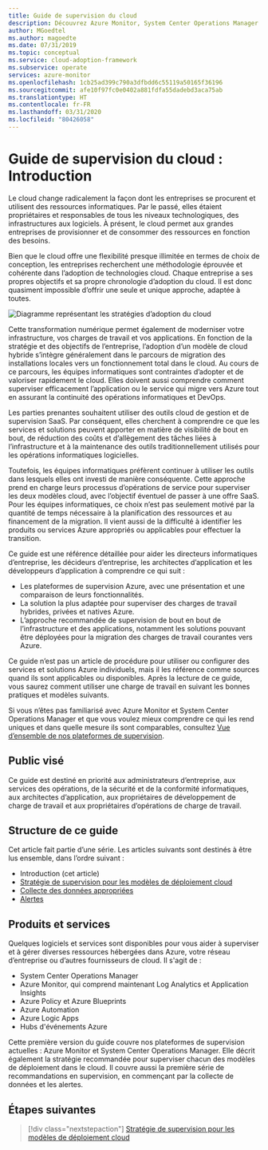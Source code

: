 ```yaml
---
title: Guide de supervision du cloud
description: Découvrez Azure Monitor, System Center Operations Manager et la stratégie recommandée pour superviser chacun des modèles de déploiement cloud.
author: MGoedtel
ms.author: magoedte
ms.date: 07/31/2019
ms.topic: conceptual
ms.service: cloud-adoption-framework
ms.subservice: operate
services: azure-monitor
ms.openlocfilehash: 1cb25ad399c790a3dfbdd6c55119a50165f36196
ms.sourcegitcommit: afe10f97fc0e0402a881fdfa55dadebd3aca75ab
ms.translationtype: HT
ms.contentlocale: fr-FR
ms.lasthandoff: 03/31/2020
ms.locfileid: "80426058"
---
```

# <a name="cloud-monitoring-guide-introduction"></a>Guide de supervision du cloud : Introduction

Le cloud change radicalement la façon dont les entreprises se procurent et utilisent des ressources informatiques. Par le passé, elles étaient propriétaires et responsables de tous les niveaux technologiques, des infrastructures aux logiciels. À présent, le cloud permet aux grandes entreprises de provisionner et de consommer des ressources en fonction des besoins.

Bien que le cloud offre une flexibilité presque illimitée en termes de choix de conception, les entreprises recherchent une méthodologie éprouvée et cohérente dans l’adoption de technologies cloud. Chaque entreprise a ses propres objectifs et sa propre chronologie d’adoption du cloud. Il est donc quasiment impossible d’offrir une seule et unique approche, adaptée à toutes.

![Diagramme représentant les stratégies d’adoption du cloud](./media/monitoring-management-guidance-cloud-and-on-premises/introduction-cloud-adoption.png)

Cette transformation numérique permet également de moderniser votre infrastructure, vos charges de travail et vos applications. En fonction de la stratégie et des objectifs de l’entreprise, l’adoption d’un modèle de cloud hybride s’intègre généralement dans le parcours de migration des installations locales vers un fonctionnement total dans le cloud. Au cours de ce parcours, les équipes informatiques sont contraintes d’adopter et de valoriser rapidement le cloud. Elles doivent aussi comprendre comment superviser efficacement l’application ou le service qui migre vers Azure tout en assurant la continuité des opérations informatiques et DevOps.

Les parties prenantes souhaitent utiliser des outils cloud de gestion et de supervision SaaS. Par conséquent, elles cherchent à comprendre ce que les services et solutions peuvent apporter en matière de visibilité de bout en bout, de réduction des coûts et d’allègement des tâches liées à l’infrastructure et à la maintenance des outils traditionnellement utilisés pour les opérations informatiques logicielles.

Toutefois, les équipes informatiques préfèrent continuer à utiliser les outils dans lesquels elles ont investi de manière conséquente. Cette approche prend en charge leurs processus d’opérations de service pour superviser les deux modèles cloud, avec l’objectif éventuel de passer à une offre SaaS. Pour les équipes informatiques, ce choix n’est pas seulement motivé par la quantité de temps nécessaire à la planification des ressources et au financement de la migration. Il vient aussi de la difficulté à identifier les produits ou services Azure appropriés ou applicables pour effectuer la transition.

Ce guide est une référence détaillée pour aider les directeurs informatiques d’entreprise, les décideurs d’entreprise, les architectes d’application et les développeurs d’application à comprendre ce qui suit :

* Les plateformes de supervision Azure, avec une présentation et une comparaison de leurs fonctionnalités.
* La solution la plus adaptée pour superviser des charges de travail hybrides, privées et natives Azure.
* L’approche recommandée de supervision de bout en bout de l’infrastructure et des applications, notamment les solutions pouvant être déployées pour la migration des charges de travail courantes vers Azure.

Ce guide n’est pas un article de procédure pour utiliser ou configurer des services et solutions Azure individuels, mais il les référence comme sources quand ils sont applicables ou disponibles. Après la lecture de ce guide, vous saurez comment utiliser une charge de travail en suivant les bonnes pratiques et modèles suivants.

Si vous n’êtes pas familiarisé avec Azure Monitor et System Center Operations Manager et que vous voulez mieux comprendre ce qui les rend uniques et dans quelle mesure ils sont comparables, consultez [Vue d’ensemble de nos plateformes de supervision](./platform-overview.md).

## <a name="audience"></a>Public visé

Ce guide est destiné en priorité aux administrateurs d’entreprise, aux services des opérations, de la sécurité et de la conformité informatiques, aux architectes d’application, aux propriétaires de développement de charge de travail et aux propriétaires d’opérations de charge de travail.

## <a name="how-this-guide-is-structured"></a>Structure de ce guide

Cet article fait partie d’une série. Les articles suivants sont destinés à être lus ensemble, dans l’ordre suivant :

* Introduction (cet article)
* [Stratégie de supervision pour les modèles de déploiement cloud](./cloud-models-monitor-overview.md)
* [Collecte des données appropriées](./data-collection.md)
* [Alertes](./alerting.md)

## <a name="products-and-services"></a>Produits et services

Quelques logiciels et services sont disponibles pour vous aider à superviser et à gérer diverses ressources hébergées dans Azure, votre réseau d’entreprise ou d’autres fournisseurs de cloud. Il s'agit de :

* System Center Operations Manager
* Azure Monitor, qui comprend maintenant Log Analytics et Application Insights
* Azure Policy et Azure Blueprints
* Azure Automation
* Azure Logic Apps
* Hubs d'événements Azure

Cette première version du guide couvre nos plateformes de supervision actuelles : Azure Monitor et System Center Operations Manager. Elle décrit également la stratégie recommandée pour superviser chacun des modèles de déploiement dans le cloud. Il couvre aussi la première série de recommandations en supervision, en commençant par la collecte de données et les alertes.

## <a name="next-steps"></a>Étapes suivantes

> [!div class="nextstepaction"]
> [Stratégie de supervision pour les modèles de déploiement cloud](./cloud-models-monitor-overview.md)
